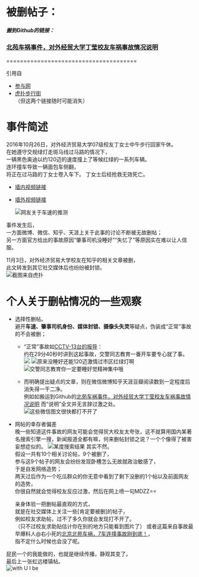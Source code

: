 # 被删帖子： 
##### 搬到Github的链接：  

### [**北苑车祸事件，对外经贸大学丁莹校友车祸事故情况说明**](https://github.com/incident20161026/incident20161026/blob/master/%E8%A2%AB%E5%88%A0%E5%B8%96%E5%AD%90%EF%BC%9A%E5%8C%97%E8%8B%91%E8%BD%A6%E7%A5%B8%E4%BA%8B%E4%BB%B6%EF%BC%8C%E5%AF%B9%E5%A4%96%E7%BB%8F%E8%B4%B8%E5%A4%A7%E5%AD%A6%E4%B8%81%E8%8E%B9%E6%A0%A1%E5%8F%8B%E8%BD%A6%E7%A5%B8%E4%BA%8B%E6%95%85%E6%83%85%E5%86%B5%E8%AF%B4%E6%98%8E.md)  

======================================  

引用自
* [参与网](https://www.canyu.org/n127665c12.aspx)  
* [虎扑步行街](http://bbs.hupu.com/17678785.html)  
（但这两个链接随时可能消失）  

# 事件简述  
2016年10月26日，对外经济贸易大学07级校友丁女士中午步行回家午休。  
在她遵守交规绿灯走斑马线过马路的情况下，   
一辆黑色奥迪以约120迈的速度撞上了等候红绿的一系列车辆。  
连环撞车导致一辆面包车侧翻，  
将正在过马路的丁女士卷入车下。
丁女士后经抢救无效死亡。  

* [墙内视频链接](http://weibo.com/tv/v/EeGjn5jTp)  
* [墙外视频链接](https://www.youtube.com/watch?v=vi7Fy1q1gJM)

  ![网友关于车速的推测](http://upload-images.jianshu.io/upload_images/151701-44c8534a0e63e34f.png?imageMogr2/auto-orient/strip%7CimageView2/2/w/1240)

事件发生后，  
一方面微博、微信、知乎、天涯上关于此事的讨论不断被无故删帖；  
另一方面官方给出的事故原因“肇事司机没睡好”“失忆了”等原因实在难以让人信服。  

11月3日，对外经济贸易大学校友在知乎的相关文章被删，  
此文转发到其它社交媒体后也纷纷被封锁。  
  ![截图来自[虎扑](http://bbs.hupu.com/17678785.html)](http://upload-images.jianshu.io/upload_images/151701-2aea8e5f8ca11dd3.png?imageMogr2/auto-orient/strip%7CimageView2/2/w/1240)


# 个人关于删帖情况的一些观察  
* 选择性删帖。  
避开**车速、肇事司机身份、媒体封锁、摄像头失灵**等疑点，伪装成“正常”事故的不会被删；  

  *   “正常”事故如[CCTV-13台的报导](http://tv.cntv.cn/video/C10318/f86f1432a5f046749254fa4aaa82f338)：  
约在29分40秒时讲到这起事故，交警同志教育一番开车要专心就了事。
![](http://upload-images.jianshu.io/upload_images/151701-8c5d6dc0e6f55f1c.png?imageMogr2/auto-orient/strip%7CimageView2/2/w/1240)
 ![原来没睡好还能120迈激情过市区红绿灯啊](http://upload-images.jianshu.io/upload_images/151701-2088df72c3b43e4c.png?imageMogr2/auto-orient/strip%7CimageView2/2/w/1240)
![交警同志教育你一定要睡好觉精神集中哦](http://upload-images.jianshu.io/upload_images/151701-1320dab5d96d0945.png?imageMogr2/auto-orient/strip%7CimageView2/2/w/1240)  


  * 而明确提出疑点的文章，则在微信微博知乎天涯豆瓣阅读数到一定程度后消失得一干二净。  
  例如如搬运到Github的[北苑车祸事件，对外经贸大学丁莹校友车祸事故情况说明](https://github.com/incident20161026/incident20161026/blob/master/%E8%A2%AB%E5%88%A0%E5%B8%96%E5%AD%90%EF%BC%9A%E5%8C%97%E8%8B%91%E8%BD%A6%E7%A5%B8%E4%BA%8B%E4%BB%B6%EF%BC%8C%E5%AF%B9%E5%A4%96%E7%BB%8F%E8%B4%B8%E5%A4%A7%E5%AD%A6%E4%B8%81%E8%8E%B9%E6%A0%A1%E5%8F%8B%E8%BD%A6%E7%A5%B8%E4%BA%8B%E6%95%85%E6%83%85%E5%86%B5%E8%AF%B4%E6%98%8E.md)  而“说明”全文并无言辞过激之处。  
  ![这些微信图文很快都打不开了](http://upload-images.jianshu.io/upload_images/151701-f4db5f6a8415cab2.jpeg?imageMogr2/auto-orient/strip%7CimageView2/2/w/1240)  
* 网帖的幸存者偏差  
晚一些知道这件事故的网友可能会觉得贸大校友太夸张，这不就算用国内某著名搜索引擎一搜，新闻报道全都有嘛，何来删帖封锁之说？一个个像得了被害妄想症似的。
  ![某度搜索结果](http://upload-images.jianshu.io/upload_images/151701-152c9464e250b605.png?imageMogr2/auto-orient/strip%7CimageView2/2/w/1240)
其实不然。  
假设一共有10个相关讨论帖，9个被删了，  
参与这9个帖子的网友会纷纷发现卧槽怎么无故就政治敏感了，  
于是自发网络造势；  
两天过后作为一个吃瓜群众的你无意中看到了剩下没删的1个帖以及前面网友的造势，   
你很自然就会觉得校友反应过激，然后在网上喷一句MDZZ==

  亲身体验一把删帖最直观的方式，  
就是在社交媒体上关注一些[肯定要被删]的帖子，  
例如校友求助帖，过不了多久你就会发现打不开了。  
 （只不过校友求助贴估计你在别的地方只能看到图片了）
或者这篇来自事故最早爆料人@右小死的[北京北苑车祸，7车连撞事故刚到底！](http://weibo.com/ttarticle/p/show?id=2309404035157639191252)，  
指不定什么时候也会没了呢。  

屁民一个的我能做的，也就是继续传播，静观其变了。    
最后上一张虹远楼镇帖。  
![with U I be](http://upload-images.jianshu.io/upload_images/151701-47aa3abeca22ab6c.jpeg?imageMogr2/auto-orient/strip%7CimageView2/2/w/1240)

